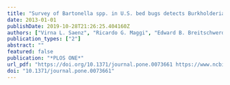 ```yaml
---
title: "Survey of Bartonella spp. in U.S. bed bugs detects Burkholderia multivorans but not Bartonella"
date: 2013-01-01
publishDate: 2019-10-28T21:26:25.404160Z
authors: ["Virna L. Saenz", "Ricardo G. Maggi", "Edward B. Breitschwerdt", "Jung Kim", "Edward L. Vargo", "Coby Schal"]
publication_types: ["2"]
abstract: ""
featured: false
publication: "*PLOS ONE*"
url_pdf: "https://doi.org/10.1371/journal.pone.0073661 https://www.ncbi.nlm.nih.gov/pmc/articles/PMC3767614/pdf/pone.0073661.pdf"
doi: "10.1371/journal.pone.0073661"
---
```


